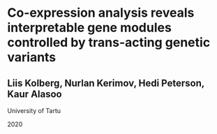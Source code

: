 # Co-expression analysis reveals interpretable gene modules controlled by trans-acting genetic variants
## Liis Kolberg, Nurlan Kerimov, Hedi Peterson, Kaur Alasoo

University of Tartu

2020
